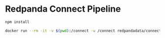 # Redpanda Connect Pipeline

```bash
npm install
```

```bash
docker run --rm -it -v $(pwd):/connect -w /connect redpandadata/connect:4.46 run
```
